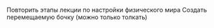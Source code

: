 Повторить этапы лекции по настройки физического мира
Создать перемещаемую бочку (можно только толкать)
